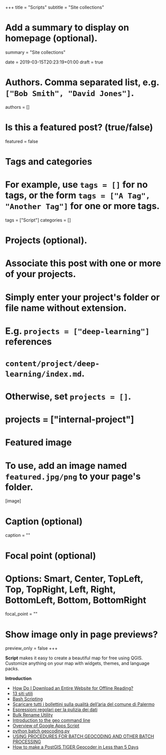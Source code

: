 +++
title = "Scripts"
subtitle = "Site collections"

# Add a summary to display on homepage (optional).
summary = "Site collections"

date = 2019-03-15T20:23:19+01:00
draft = true

# Authors. Comma separated list, e.g. `["Bob Smith", "David Jones"]`.
authors = []

# Is this a featured post? (true/false)
featured = false

# Tags and categories
# For example, use `tags = []` for no tags, or the form `tags = ["A Tag", "Another Tag"]` for one or more tags.
tags = ["Script"]
categories = []

# Projects (optional).
#   Associate this post with one or more of your projects.
#   Simply enter your project's folder or file name without extension.
#   E.g. `projects = ["deep-learning"]` references
#   `content/project/deep-learning/index.md`.
#   Otherwise, set `projects = []`.
# projects = ["internal-project"]

# Featured image
# To use, add an image named `featured.jpg/png` to your page's folder.
[image]
  # Caption (optional)
  caption = ""

  # Focal point (optional)
  # Options: Smart, Center, TopLeft, Top, TopRight, Left, Right, BottomLeft, Bottom, BottomRight
  focal_point = ""

  # Show image only in page previews?
  preview_only = false
+++

**Script** makes it easy to create a beautiful map for free using QGIS. Customize anything on your map with widgets, themes, and language packs.


**Introduction**

- [How Do I Download an Entire Website for Offline Reading?](https://www.makeuseof.com/tag/how-do-i-download-an-entire-website-for-offline-reading/)
- [13 siti utili](https://www.linkedin.com/feed/update/urn:li:activity:6497735352478892032/)
- [Bash Scripting](https://www.slideshare.net/mariano_fiorentino/bash-scripting-127725699)
- [Scaricare tutti i bollettini sulla qualità dell’aria del comune di Palermo](https://medium.com/tantotanto/un-tutorial-di-base-e-spero-molto-didattico-sulluso-di-bash-per-fare-scraping-cab55a71ea2a)
- [Espressioni regolari per la pulizia dei dati](https://pigrecoinfinito.wordpress.com/2019/02/18/qgis-le-espressioni-regolari-per-la-pulizia-dei-dati/)
- [Bulk Rename Utility](https://www.bulkrenameutility.co.uk/Download.php)
- [Introduction to the geo command line](https://medium.com/devseed/introduction-to-the-geo-command-line-3cc7a66a926e)
- [Overview of Google Apps Script](https://developers.google.com/apps-script/overview)
- [python batch geocoding.py](https://gist.github.com/shanealynn/033c8a3cacdba8ce03cbe116225ced31)
- [USING PROCEDURES FOR BATCH GEOCODING AND OTHER BATCH PROCESSING](http://www.postgresonline.com/journal/archives/390-Using-procedures-for-batch-geocoding-and-other-batch-processing.html)
- [How to make a PostGIS TIGER Geocoder in Less than 5 Days](https://experimentalcraft.wordpress.com/2017/11/01/how-to-make-a-postgis-tiger-geocoder-in-less-than-5-days/)
